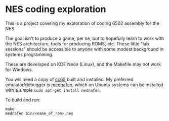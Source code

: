 # NES coding exploration

This is a project covering my exploration of coding 6502 assembly for the NES.

The goal isn't to produce a game, per se, but to hopefully learn to work with
the NES architecture, tools for producing ROMS, etc.  These little "lab
sessions" should be accessible to anyone with some modest background in systems
programming.

These are developed on KDE Neon (Linux), and the Makefile may not work for
Windows.

You will need a copy of [cc65](https://github.com/cc65/cc65) built and
installed.  My preferred emulator/debugger is
[mednafen](https://mednafen.github.io/releases/), which on Ubuntu systems can be
installed with a simple `sudo apt-get install mednafen`.

To build and run:
```
make
mednafen bin/<name_of_rom>.nes
```
